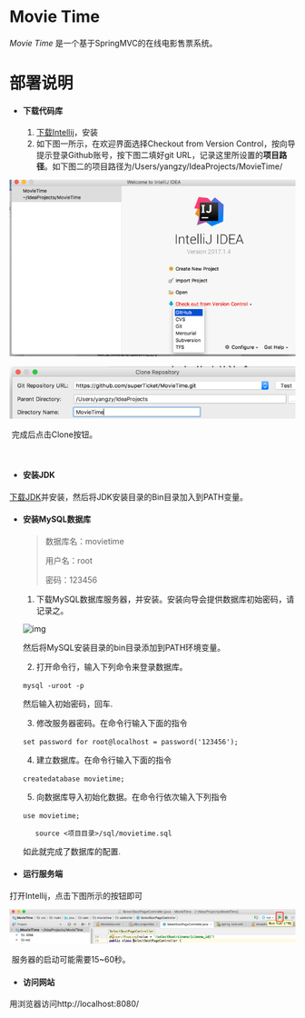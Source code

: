# Movie Time

*Movie Time* 是一个基于SpringMVC的在线电影售票系统。



# 部署说明

* #### 下载代码库

  1. [下载Intellij](http://www.jetbrains.com/idea/download/)，安装
  2. 如下图一所示，在欢迎界面选择Checkout from Version Control，按向导提示登录Github账号，按下图二填好git URL，记录这里所设置的**项目路径**。如下图二的项目路径为/Users/yangzy/IdeaProjects/MovieTime/

![img](readmeResources/welcome.png)

![img](readmeResources/clone.png)

​		完成后点击Clone按钮。

​

* #### 安装JDK

 ​[下载JDK](http://www.oracle.com/technetwork/java/javase/downloads/jdk8-downloads-2133151.html)并安装，然后将JDK安装目录的Bin目录加入到PATH变量。


* #### 安装MySQL数据库

  > 数据库名：movietime
  >
  > 用户名：root
  >
  > 密码：123456​

  1. 下载MySQL数据库服务器，并安装。安装向导会提供数据库初始密码，请记录之。

    ![img](initreadmeResources/initialPassword.png)

    然后将MySQL安装目录的bin目录添加到PATH环境变量。

  2. 打开命令行，输入下列命令来登录数据库。

    `mysql -uroot -p`

    然后输入初始密码，回车.

  3. 修改服务器密码。在命令行输入下面的指令

    `set password for root@localhost = password('123456');`

  4. 建立数据库。在命令行输入下面的指令

    `createdatabase movietime;`

  5. 向数据库导入初始化数据。在命令行依次输入下列指令

    `use movietime;`

    `	source <项目目录>/sql/movietime.sql`

    如此就完成了数据库的配置.


* #### 运行服务端

 ​打开Intellij，点击下图所示的按钮即可

![img](readmeResources/run.png)

​	服务器的启动可能需要15~60秒。

 

* #### 访问网站

 ​用浏览器访问http://localhost:8080/